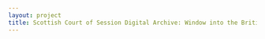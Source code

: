 ```yaml
--- 
layout: project 
title: Scottish Court of Session Digital Archive: Window into the British Atlantic, 1759-1834
---
```



